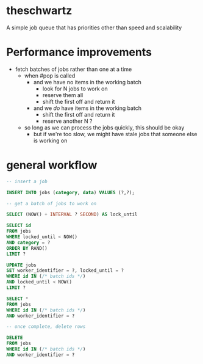 # theschwartz
A simple job queue that has priorities other than speed and scalability

# Performance improvements

* fetch batches of jobs rather than one at a time
  * when #pop is called
    * and we have no items in the working batch
      * look for N jobs to work on
      * reserve them all
      * shift the first off and return it
    * and we *do* have items in the working batch
      * shift the first off and return it
      * reserve another N ?
  * so long as we can process the jobs quickly, this should be okay
    * but if we're too slow, we might have stale jobs that someone else is working on

# general workflow
```SQL
-- insert a job

INSERT INTO jobs (category, data) VALUES (?,?);

-- get a batch of jobs to work on

SELECT (NOW() + INTERVAL ? SECOND) AS lock_until

SELECT id
FROM jobs
WHERE locked_until < NOW()
AND category = ?
ORDER BY RAND()
LIMIT ?

UPDATE jobs
SET worker_identifier = ?, locked_until = ?
WHERE id IN (/* batch ids */)
AND locked_until < NOW()
LIMIT ?

SELECT *
FROM jobs
WHERE id IN (/* batch ids */)
AND worker_identifier = ?

-- once complete, delete rows

DELETE
FROM jobs
WHERE id IN (/* batch ids */)
AND worker_identifier = ?
```

